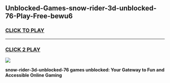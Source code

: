
## Unblocked-Games-snow-rider-3d-unblocked-76-Play-Free-bewu6
<h3>
<a href="https://premium76.site?title=snow-rider-3d-unblocked-76&ref=09A">CLICK TO PLAY</a></h3>
<hr>

<h3>
<a href="https://premium76.site?title=snow-rider-3d-unblocked-76&ref=09A">CLICK 2 PLAY</a>
  
</h3>

<a href="https://premium76.site?title=snow-rider-3d-unblocked-76&ref=09A"><img src="https://clearcache.store/games.png"></a>


**snow-rider-3d-unblocked-76 games unblocked: Your Gateway to Fun and Accessible Online Gaming**
